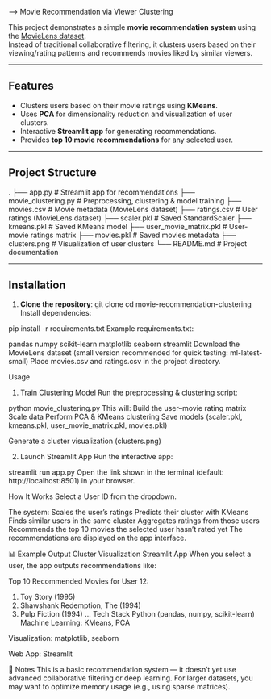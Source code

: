   --> Movie Recommendation via Viewer Clustering

This project demonstrates a simple **movie recommendation system** using the [MovieLens dataset](https://grouplens.org/datasets/movielens/).  
Instead of traditional collaborative filtering, it clusters users based on their viewing/rating patterns and recommends movies liked by similar viewers.

---

## Features
- Clusters users based on their movie ratings using **KMeans**.
- Uses **PCA** for dimensionality reduction and visualization of user clusters.
- Interactive **Streamlit app** for generating recommendations.
- Provides **top 10 movie recommendations** for any selected user.

---

## Project Structure
.
├── app.py # Streamlit app for recommendations
├── movie_clustering.py # Preprocessing, clustering & model training
├── movies.csv # Movie metadata (MovieLens dataset)
├── ratings.csv # User ratings (MovieLens dataset)
├── scaler.pkl # Saved StandardScaler
├── kmeans.pkl # Saved KMeans model
├── user_movie_matrix.pkl # User-movie ratings matrix
├── movies.pkl # Saved movies metadata
├── clusters.png # Visualization of user clusters
└── README.md # Project documentation

---

## Installation

1. **Clone the repository**:
   git clone <repo llink>
   cd movie-recommendation-clustering
Install dependencies:


pip install -r requirements.txt
Example requirements.txt:

pandas
numpy
scikit-learn
matplotlib
seaborn
streamlit
Download the MovieLens dataset (small version recommended for quick testing: ml-latest-small)
Place movies.csv and ratings.csv in the project directory.

Usage
1. Train Clustering Model
Run the preprocessing & clustering script:


python movie_clustering.py
This will:
Build the user–movie rating matrix
Scale data
Perform PCA & KMeans clustering
Save models (scaler.pkl, kmeans.pkl, user_movie_matrix.pkl, movies.pkl)

Generate a cluster visualization (clusters.png)

2. Launch Streamlit App
Run the interactive app:

streamlit run app.py
Open the link shown in the terminal (default: http://localhost:8501) in your browser.

How It Works
Select a User ID from the dropdown.

The system:
Scales the user’s ratings
Predicts their cluster with KMeans
Finds similar users in the same cluster
Aggregates ratings from those users
Recommends the top 10 movies the selected user hasn’t rated yet
The recommendations are displayed on the app interface.

📊 Example Output
Cluster Visualization
Streamlit App
When you select a user, the app outputs recommendations like:

Top 10 Recommended Movies for User 12:
1. Toy Story (1995)
2. Shawshank Redemption, The (1994)
3. Pulp Fiction (1994)
...
Tech Stack
Python (pandas, numpy, scikit-learn)
Machine Learning: KMeans, PCA

Visualization: matplotlib, seaborn

Web App: Streamlit

📌 Notes
This is a basic recommendation system — it doesn’t yet use advanced collaborative filtering or deep learning.
For larger datasets, you may want to optimize memory usage (e.g., using sparse matrices).